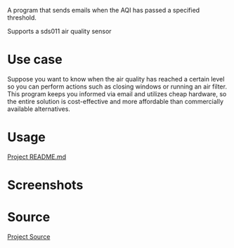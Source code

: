 A program that sends emails when the AQI has passed a specified threshold.

Supports a sds011 air quality sensor

# Use case

Suppose you want to know when the air quality has reached a certain level so you can perform actions such as closing windows or running an air filter. This program keeps you informed via email and utilizes cheap hardware, so the entire solution is cost-effective and more affordable than commercially available alternatives.

# Usage

[Project README.md](https://github.com/VianPatel/AirMonitor/blob/main/README.md)

# Screenshots

# Source

[Project Source](https://github.com/VianPatel/AirMonitor)